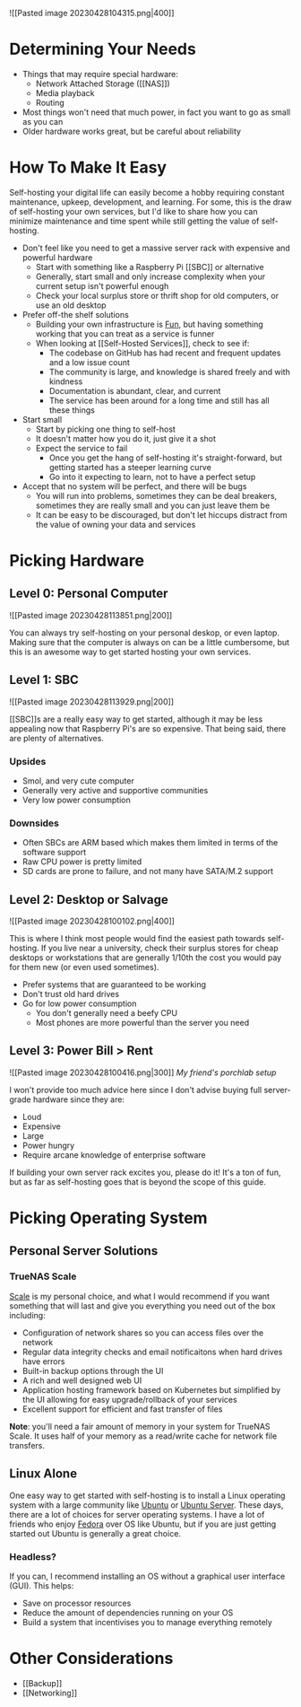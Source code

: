![[Pasted image 20230428104315.png|400]]
# Determining Your Needs

* Things that may require special hardware:
	* Network Attached Storage ([[NAS]])
	* Media playback
	* Routing
* Most things won't need that much power, in fact you want to go as small as you can
* Older hardware works great, but be careful about reliability

# How To Make It Easy

Self-hosting your digital life can easily become a hobby requiring constant maintenance, upkeep, development, and learning. For some, this is the draw of self-hosting your own services, but I'd like to share how you can minimize maintenance and time spent while still getting the value of self-hosting.

* Don't feel like you need to get a massive server rack with expensive and powerful hardware
	* Start with something like a Raspberry Pi [[SBC]] or alternative
	* Generally, start small and only increase complexity when your current setup isn't powerful enough
	* Check your local surplus store or thrift shop for old computers, or use an old desktop
* Prefer off-the shelf solutions
	* Building your own infrastructure is [Fun](https://dwarffortresswiki.org/DF2014:Fun&redirect=no), but having something working that you can treat as a service is funner
	* When looking at [[Self-Hosted Services]], check to see if:
		* The codebase on GitHub has had recent and frequent updates and a low issue count
		* The community is large, and knowledge is shared freely and with kindness
		* Documentation is abundant, clear, and current
		* The service has been around for a long time and still has all these things
* Start small
	* Start by picking one thing to self-host
	* It doesn't matter how you do it, just give it a shot
	* Expect the service to fail
		* Once you get the hang of self-hosting it's straight-forward, but getting started has a steeper learning curve
		* Go into it expecting to learn, not to have a perfect setup
* Accept that no system will be perfect, and there will be bugs
	* You will run into problems, sometimes they can be deal breakers, sometimes they are really small and you can just leave them be
	* It can be easy to be discouraged, but don't let hiccups distract from the value of owning your data and services

# Picking Hardware

## Level 0: Personal Computer

![[Pasted image 20230428113851.png|200]]

You can always try self-hosting on your personal deskop, or even laptop. Making sure that the computer is always on can be a little cumbersome, but this is an awesome way to get started hosting your own services.

## Level 1: SBC

![[Pasted image 20230428113929.png|200]]

[[SBC]]s are a really easy way to get started, although it may be less appealing now that Raspberry Pi's are so expensive. That being said, there are plenty of alternatives.

### Upsides

* Smol, and very cute computer
* Generally very active and supportive communities
* Very low power consumption

### Downsides

* Often SBCs are ARM based which makes them limited in terms of the software support
* Raw CPU power is pretty limited
* SD cards are prone to failure, and not many have SATA/M.2 support

## Level 2: Desktop or Salvage

![[Pasted image 20230428100102.png|400]]

This is where I think most people would find the easiest path towards self-hosting. If you live near a university, check their surplus stores for cheap desktops or workstations that are generally 1/10th the cost you would pay for them new (or even used sometimes).

* Prefer systems that are guaranteed to be working
* Don't trust old hard drives
* Go for low power consumption
	* You don't generally need a beefy CPU
	* Most phones are more powerful than the server you need

## Level 3: Power Bill > Rent

![[Pasted image 20230428100416.png|300]]
*My friend's porchlab setup*

I won't provide too much advice here since I don't advise buying full server-grade hardware since they are:

* Loud
* Expensive
* Large
* Power hungry
* Require arcane knowledge of enterprise software

If building your own server rack excites you, please do it! It's a ton of fun, but as far as self-hosting goes that is beyond the scope of this guide.

# Picking Operating System

## Personal Server Solutions

### TrueNAS Scale

[Scale](https://www.truenas.com/download-truenas-scale/) is my personal choice, and what I would recommend if you want something that will last and give you everything you need out of the box including:

* Configuration of network shares so you can access files over the network
* Regular data integrity checks and email notificaitons when hard drives have errors
* Built-in backup options through the UI
* A rich and well designed web UI
* Application hosting framework based on Kubernetes but simplified by the UI allowing for easy upgrade/rollback of your services
* Excellent support for efficient and fast transfer of files

**Note**: you'll need a fair amount of memory in your system for TrueNAS Scale. It uses half of your memory as a read/write cache for network file transfers.

## Linux Alone

One easy way to get started with self-hosting is to install a Linux operating system with a large community like [Ubuntu](https://ubuntu.com/) or [Ubuntu Server](https://ubuntu.com/download/server). These days, there are a lot of choices for server operating systems. I have a lot of friends who enjoy [Fedora](https://fedoraproject.org/) over OS like Ubuntu, but if you are just getting started out Ubuntu is generally a great choice.

### Headless?

If you can, I recommend installing an OS without a graphical user interface (GUI). This helps:

* Save on processor resources
* Reduce the amount of dependencies running on your OS
* Build a system that incentivises you to manage everything remotely

# Other Considerations

* [[Backup]]
* [[Networking]]